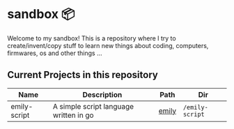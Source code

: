 # sandbox :package:

Welcome to my sandbox! This is a repository where I try to create/invent/copy stuff to learn new things about coding, computers, firmwares, os and other things ...

## Current Projects in this repository

| Name         | Description                            | Path           | Dir             |
|--------------| -------------------------------------- | -------------- |-----------------|
| emily-script | A simple script language written in go | [emily](emily-script) | `/emily-script` |
